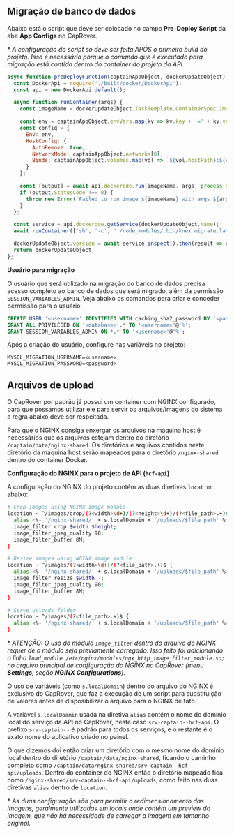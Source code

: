 ## Migração de banco de dados

Abaixo está o script que deve ser colocado no campo **Pre-Deploy Script** da aba **App Configs** no CapRover.

\* *A configuração do script só deve ser feita APÓS o primeiro build do projeto. Isso é necessário porque o comando que é executado para migração está contido dentro do container do projeto da API.*

```js
async function preDeployFunction(captainAppObject, dockerUpdateObject) {
  const DockerApi = require('./built/docker/DockerApi');
  const api = new DockerApi.default();

  async function runContainer(args) {
    const imageName = dockerUpdateObject.TaskTemplate.ContainerSpec.Image;

    const env = captainAppObject.envVars.map(kv => kv.key + '=' + kv.value);
    const config = {
      Env: env,
      HostConfig: {
        AutoRemove: true,
        NetworkMode: captainAppObject.networks[0],
        Binds: captainAppObject.volumes.map(vol => `${vol.hostPath}:${vol.containerPath}`)
      }
    };

    const [output] = await api.dockerode.run(imageName, args, process.stdout, config);
    if (output.StatusCode !== 0) {
      throw new Error(`Failed to run image ${imageName} with args ${args} (status code ${output.StatusCode}).`);
    }
  };

  const service = api.dockerode.getService(dockerUpdateObject.Name);
  await runContainer(['sh', '-c', './node_modules/.bin/knex migrate:latest --knexfile ./dist/database/knexfile.js']);

  dockerUpdateObject.version = await service.inspect().then(result => result.Version.Index);
  return dockerUpdateObject;
};
```

**Usuário para migração**

O usuário que será utilizado na migração do banco de dados precisa acesso completo ao banco de dados que será migrado, além da permissão `SESSION_VARIABLES_ADMIN`. Veja abaixo os comandos para criar e conceder permissão para o usuário:

```sql
CREATE USER '<username>' IDENTIFIED WITH caching_sha2_password BY '<password>';
GRANT ALL PRIVILEGED ON '<database>'.* TO '<username>'@'%';
GRANT SESSION_VARIABLES_ADMIN ON *.* TO '<username>'@'%';
```

Após a criação do usuário, configure nas variáveis no projeto:

```properties
MYSQL_MIGRATION_USERNAME=<username>
MYSQL_MIGRATION_PASSWORD=<password>
```

## Arquivos de upload

O CapRover por padrão já possui um container com NGINX configurado, para que possamos utilizar ele para servir os arquivos/imagens do sistema a regra abaixo deve ser respeitada.

Para que o NGINX consiga enxergar os arquivos na máquina host é necessários que os arquivos estejam dentro do diretório `/captain/data/nginx-shared`. Os diretórios e arquivos contidos neste diretório da máquina host serão mapeados para o diretório `/nginx-shared` dentro do container Docker.

**Configuração do NGINX para o projeto de API (`hcf-api`)**

A configuração do NGINX do projeto contém as duas diretivas `location` abaixo:

```bash
# Crop images using NGINX image module
location ~ ^/images/crop/(?<width>\d+)/(?<height>\d+)/(?<file_path>.+)$ {
  alias <%- '/nginx-shared/' + s.localDomain + '/uploads/$file_path' %>;
  image_filter crop $width $height;
  image_filter_jpeg_quality 90;
  image_filter_buffer 8M;
}

# Resize images using NGINX image module
location ~ ^/images/(?<width>\d+)/(?<file_path>.+)$ {
  alias <%- '/nginx-shared/' + s.localDomain + '/uploads/$file_path' %>;
  image_filter resize $width -;
  image_filter_jpeg_quality 90;
  image_filter_buffer 8M;
}

# Serve uploads folder
location ~ ^/images/(?<file_path>.+)$ {
  alias <%- '/nginx-shared/' + s.localDomain + '/uploads/$file_path' %>;
}
```

\* *ATENÇÃO: O uso do módulo `image_filter` dentro do arquivo do NGINX requer de o módulo seja previamente carregado. Isso feito foi adicionando a linha `load_module /etc/nginx/modules/ngx_http_image_filter_module.so;` no arquivo principal de configuração do NGINX no CapRover (menu **Settings**, seção **NGINX Configurations**).*

O uso de variáveis (como `s.localDomain`) dentro do arquivo do NGINX é exclusivo do CapRover, que faz a execução de um script para substituição de valores antes de disposibilizar o arquivo para o NGINX de fato.

A variável `s.localDoamin` usada na diretiva `alias` contém o nome do domínio local do serviço da API no CapRover, neste caso `srv-captain--hcf-api`. O prefixo `srv-captain--` é padrão para todos os serviços, e o restante é o exato nome do aplicativo criado no painel.

O que dizemos doi então criar um diretório com o mesmo nome do domínio local dentro do diretório `/captain/data/nginx-shared`, ficando o caminho completo como `/captain/data/nginx-shared/srv-captain--hcf-api/uploads`. Dentro do container do NGINX então o diretório mapeado fica como `/nginx-shared/srv-captain--hcf-api/uploads`, como feito nas duas diretivas `alias` dentro de `location`.

\* *As duas configuração são para permitir o redimensionamento das imagens, geralmente utilizadas em locais onde contém um preview da imagem, que não há necessidade de carregar a imagem em tamanho original.*
